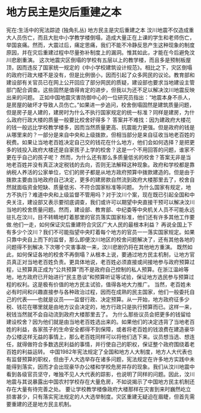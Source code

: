 # 地方民主是灾后重建之本

宪在:生活中的宪法踪迹 (独角扎丛)
地方民主是灾后重建之本
汶川地震不仅造成重大人员伤亡，而且大批中小学教学楼倒塌，造成大量正在上课的学生和老师伤亡，举国哀痛。然而，大震过后，痛定思痛，我们不能不冷静反思产生这种现象的制度原因，并在灾后重建过程中尽量弥补制度上的漏洞。惟其如此，才能在今后避免汶川悲剧重演。
这次地震灾区倒塌的学校有五层以上的教学楼，而且多是预制板屋顶，因而违反了国家统一规定的《中小学校建筑设计规范》。相比之下，灾区倒塌的政府行政大楼不是没有，但是比例很小，因而引起了众多网民的议论。教育部和建设部有关官员已在网上公开回应了部分网民的质疑，建设部也要求当地建设主管部门配合调查。这些固然是值得肯定的进步，但我以为还不足以解决汶川地震反映出来的问题。
正如中国地震灾害防御中心的一位研究员指出：“地震本身不杀人，是房屋的破坏才导致人员伤亡。”如果进一步追问，校舍倒塌固然是建筑质量问题，但是房子是人建的，建房时为什么不执行国家规定的统一标准？同样是建房，为什么政府行政大楼的质量一般要比校舍好得多？
答案并不难找：因为建政府大楼花的钱一般远比学校教学楼多，因而当然质量更高、抗震能力更强。但是政府的钱是从哪里来的？一部分是来自中央和上级拨款，但相当部分是来自征收当地老百姓的税费。如果让当地老百姓决定自己交的钱花在什么地方，他们会如何选择？是把更多的钱投入政府大楼还是自家孩子上学的校舍？这是一个不用回答的问题，谁家不更在乎自己的孩子呢？
然而，为什么还有那么多质量低劣的校舍？答案无非是当地老百姓并没有真正决定税钱的去向，否则无法解释这种现象。政府和学校都是靠纳税人养活的公家单位，它们的房子都是从地方政府预算中拨款建造的。但是由于拨款主要由当地政府自己决定，更多的建房款自然流到政府大楼那里去了，校舍自然就面临资金短缺、质量低劣、不符合国家标准等问题。
为什么国家有规定，地方不执行？难道中央和上级监督不管用吗？对于汶川个案，现在既已引起全国和中央关注，建设部又表示要彻底调查，我们或许可以期望中央直接干预可以解决汶川当地的校舍质量问题。然而，建设部、教育部、中纪委等中央机关人员不可能永远驻扎在汶川，目不转睛地盯着那里的官员落实国家标准，他们还有许多其他工作要做.他们一走，如何保证灾后重建符合灾区广大人民的最根本利益？
再说全国上下有多少个汶川？我们不可能指望中央盯着每个地方的官员一一落实国家规定。如果只靠中央自上而下的监督，那么即便汶川地区的校舍问题解决了，还有其他各地的问题得不到解决.下次哪个灾害事故一来，汶川悲剧仍将在其他地方重演。
既然如此，如何保证各地的校舍不再倒塌？从根本上说，要通过地方民主机制，让地方官员真正对当地老百姓负责。更具体地说，老百姓必须直接或间接地参与政府预算过程，让预算真正成为“公共预算”而不是政府自己控制的私人预算。在浙江温岭等地，地方政府已开始进行“民主恳谈”和预算听证等试验，保证地方选民参与预算过程的权利。这是极有价值的地方民主试验，值得各地大力推广。
当然，老百姓未必有时间和兴趣直接参与各种政治过程，因而在成熟的民主国家，他们一般委托自己的代表——也就是议员——监督行政、决定预算。从一开始，地方政府征多少税、钱花在哪里就是由地方议会决定的，地方行政只是执行预算而已。这样一来，税钱当然就不会自动流到政府大楼那里去了。
为什么那些议员会把更多的钱留给建设校舍？因为他们就是由当地老百姓选出来的。如果他们的决定违背了当地老百姓的利益，各家孩子的生命安全都得不到保障，或者将老百姓的钱浪费在建造豪华办公楼这样无益的事情上，那么老百姓同样可以将他们选下来。议员想当选、想连任，就得做符合多数选民利益的事情，并行使自己的职权，保证整个政府围绕着老百姓的利益运转。
中国1982年宪法规定了全国和地方人大制度，地方人大代表也有监督预算的职权，但由于人大选举存在诸多问题，宪法规定在许多地方实践中未能得到落实，因而才会出现豪华办公楼和学校危房并存的现象。我们从汶川地震中看到各级官员坚守，唯独不见人大代表的踪影，也说明了同样的问题。因此，汶川地震与其说暴露出中国农村学校存在大量危房，不如说揭示了中国地方民主机制还存在大量有待完善之处。
要让学校教学楼像政府大楼那样在灾害到来时巍然屹立损害甚少，只有落实宪法规定的人大选举制度。灾区重建无疑迫在眉睫，但首先需要重建的还是地方民主机制。
